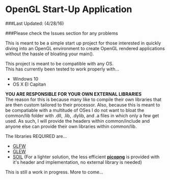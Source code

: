 # OpenGL Start-Up Application
###Last Updated: (4/28/16)  

###Please check the Issues section for any problems

This is meant to be a simple start up project for those interested in quickly diving into an OpenGL
environment to create OpenGL rendered applications without the hassle of bloating your main().

This project is meant to be compatible with any OS.  
This has currently been tested to work properly with...
- Windows 10
- OS X El Capitan

**YOU ARE RESPONSIBLE FOR YOUR OWN EXTERNAL LIBRARIES**  
The reason for this is because many like to compile their own libraries that are then custom tailored to their processor. Also, because this is meant to be compatiable with a multitude of OSes I do not want to bloat the common/lib folder with .dll, .lib, .dylib, and .a files in which only a few get used. As such, I will provide the headers within common/include and anyone else can provide their own libraries within common/lib.  

The libraries REQUIRED are...  
- [GLFW](http://www.glfw.org/download.html)
- [GLEW](http://glew.sourceforge.net/)  
- [SOIL](http://www.lonesock.net/soil.html) (For a lighter solution, the less efficient [**picopng**](http://lodev.org/lodepng/picopng.cpp) is provided with it's header and implementation, no external library is needed)

This is still a work in progress. More to come...
